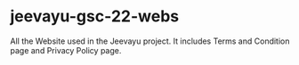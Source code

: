 # jeevayu-gsc-22-webs
All the Website used in the Jeevayu project.
 It includes Terms and Condition page and Privacy Policy page.